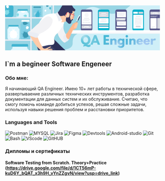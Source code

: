 ![Header](https://github.com/ZBoziev/zboziev/blob/main/assets/assets_QA.png)

## I`m a begineer Software Engeneer

### Обо мне:
Я начинающий QA Engineer. Имею 10+ лет работы в технической сфере, развертываение различных технических инструментов, разработка документации для данных систем и их обслуживание.
Считаю, что смогу помочь команде добиться успехов, решая сложные задачи, используя навыки решения проблем и расстановки приоритетов.

### Languages and Tools
![Postman](https://img.shields.io/badge/Postman-grey?logo=Postman)
![MYSQL](https://img.shields.io/badge/MYSQL-green?logo=mysql)
![Jira](https://img.shields.io/badge/Jira-blue?logo=Jira)
![Figma](https://img.shields.io/badge/Figma-yellow?logo=Figma)
![Devtools](https://img.shields.io/badge/Devtools-green?logo=Devtools)
![Android-studio](https://img.shields.io/badge/Android-studio-blue?logo=Android-studio)
![Git](https://img.shields.io/badge/Git-orange?logo=Git)
![Bash](https://img.shields.io/badge/Bash-white?logo=Bash)
![VScode](https://img.shields.io/badge/VScode-blue?logo=VScode)
![GitHUB](https://img.shields.io/badge/GitHUB-black?logo=GitHUB)


### Дипломы и сертификаты

#### Software Testing from Scratch. Theory+Practice (https://drive.google.com/file/d/1CT56mP-kuD6Y_bQAT_x3h9H_vYnZZgvN/view?usp=drive_link)

<!-- ![Anurag's GitHub stats](https://github-readme-stats.vercel.app/api?username=ZBoziev&show_icons=true&theme=radical) -->